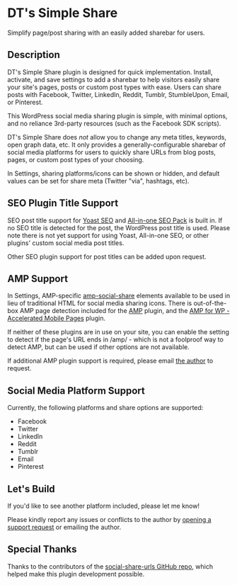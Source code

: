 # DT's Simple Share

Simplify page/post sharing with an easily added sharebar for users.

## Description

DT's Simple Share plugin is designed for quick implementation. Install, activate, and save settings to add a sharebar to help visitors easily share your site's pages, posts or custom post types with ease. Users can share posts with Facebook, Twitter, LinkedIn, Reddit, Tumblr, StumbleUpon, Email, or Pinterest.

This WordPress social media sharing plugin is simple, with minimal options, and no reliance 3rd-party resources (such as the Facebook SDK scripts).

DT's Simple Share does *not* allow you to change any meta titles, keywords, open graph data, etc. It only provides a generally-configurable sharebar of social media platforms for users to quickly share URLs from blog posts, pages, or custom post types of your choosing.

In Settings, sharing platforms/icons can be shown or hidden, and default values can be set for share meta (Twitter "via", hashtags, etc).

## SEO Plugin Title Support

SEO post title support for [Yoast SEO](https://wordpress.org/plugins/wordpress-seo/) and [All-in-one SEO Pack](https://wordpress.org/plugins/all-in-one-seo-pack/) is built in. If no SEO title is detected for the post, the WordPress post title is used. Please note there is not yet support for using Yoast, All-in-one SEO, or other plugins' custom social media post titles.

Other SEO plugin support for post titles can be added upon request.

## AMP Support

In Settings, AMP-specific [amp-social-share](https://amp.dev/documentation/components/amp-social-share/) elements available to be used in lieu of traditional HTML for social media sharing icons. There is out-of-the-box AMP page detection included for the [AMP](https://wordpress.org/plugins/amp/) plugin, and the [AMP for WP - Accelerated Mobile Pages](https://wordpress.org/plugins/accelerated-mobile-pages/) plugin. 

If neither of these plugins are in use on your site, you can enable the setting to detect if the page's URL ends in /amp/ - which is not a foolproof way to detect AMP, but can be used if other options are not available.

If additional AMP plugin support is required, please email [the author](https://profiles.wordpress.org/missionmike/) to request.

## Social Media Platform Support

Currently, the following platforms and share options are supported:

* Facebook
* Twitter
* LinkedIn
* Reddit
* Tumblr
* Email
* Pinterest

## Let's Build

If you'd like to see another platform included, please let me know!

Please kindly report any issues or conflicts to the author by [opening a support request](https://wordpress.org/support/plugin/dts-simple-share/) or emailing the author.

## Special Thanks

Thanks to the contributors of the [social-share-urls GitHub repo](https://github.com/bradvin/social-share-urls), which helped make this plugin development possible.
